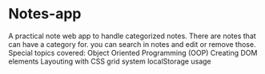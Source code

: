 # Notes-app
A practical note web app to handle categorized notes. There are notes that can have a category for. you can search in notes and edit or remove those.
Special topics covered:
Object Oriented Programming (OOP)
Creating DOM elements
Layouting with CSS grid system
localStorage usage

